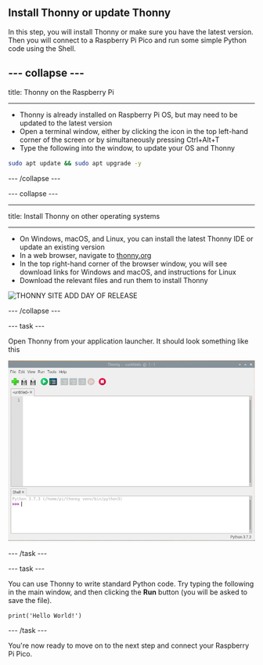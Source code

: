 ## Install Thonny or update Thonny

In this step, you will install Thonny or make sure you have the latest version. Then you will connect to a Raspberry Pi Pico and run some simple Python code using the Shell. 

--- collapse ---
---

title: Thonny on the Raspberry Pi

---
- Thonny is already installed on Raspberry Pi OS, but may need to be updated to the latest version
- Open a terminal window, either by clicking the icon in the top left-hand corner of the screen or by simultaneously pressing Ctrl+Alt+T
- Type the following into the window, to update your OS and Thonny

```bash
sudo apt update && sudo apt upgrade -y
```

--- /collapse ---

--- collapse ---

---

title: Install Thonny on other operating systems

---

- On Windows, macOS, and Linux, you can install the latest Thonny IDE or update an existing version
- In a web browser, navigate to [thonny.org](https://thonny.org/)
- In the top right-hand corner of the browser window, you will see download links for Windows and macOS, and instructions for Linux
- Download the relevant files and run them to install Thonny

![THONNY SITE ADD DAY OF RELEASE](IMAGE)

--- /collapse ---

--- task ---

Open Thonny from your application launcher. It should look something like this

![Thonny application](images/thonny-editor.png)

--- /task ---

--- task ---

You can use Thonny to write standard Python code. Try typing the following in the main window, and then clicking the **Run** button (you will be asked to save the file).

```python3
print('Hello World!')
```

--- /task ---

You're now ready to move on to the next step and connect your Raspberry Pi Pico.
